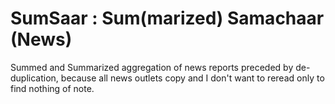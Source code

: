 # SumSaar : Sum(marized) Samachaar (News)

Summed and Summarized aggregation of news reports preceded by de-duplication, because all news outlets copy and 
I don't want to reread only to find nothing of note.

